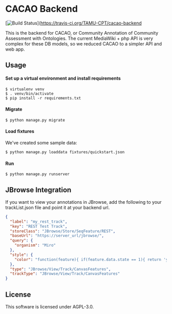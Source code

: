 # CACAO Backend

[![Build Status](https://travis-ci.org/TAMU-CPT/cacao-backend.svg?branch=master)](https://travis-ci.org/TAMU-CPT/cacao-backend

This is the backend for CACAO, or Community Annotation of Community Assessment
with Ontologies. The current MediaWiki + php API is very complex for these DB
models, so we reduced CACAO to a simpler API and web app.

## Usage
#### Set up a virtual environment and install requirements
```console
$ virtualenv venv
$ . venv/bin/activate
$ pip install -r requirements.txt
```
#### Migrate
```console
$ python manage.py migrate
```
#### Load fixtures
We've created some sample data:
```console
$ python manage.py loaddata fixtures/quickstart.json
```
#### Run
```console
$ python manage.py runserver
```

## JBrowse Integration
If you want to view your annotations in JBrowse, add the following to your
trackList.json file and point it at your backend url.

```JSON
{
  "label": "my_rest_track",
  "key": "REST Test Track",
  "storeClass": "JBrowse/Store/SeqFeature/REST",
  "baseUrl": "https://server_url/jbrowse/",
  "query": {
    "organism": "Miro"
  },
  "style": {
    "color": "function(feature){ if(feature.data.state == 1){ return 'yellow'; } if(feature.data.state == 2){ return 'green';} return 'red';}"
  },
  "type": "JBrowse/View/Track/CanvasFeatures",
  "trackType": "JBrowse/View/Track/CanvasFeatures"
}
```

## License
This software is licensed under AGPL-3.0.
